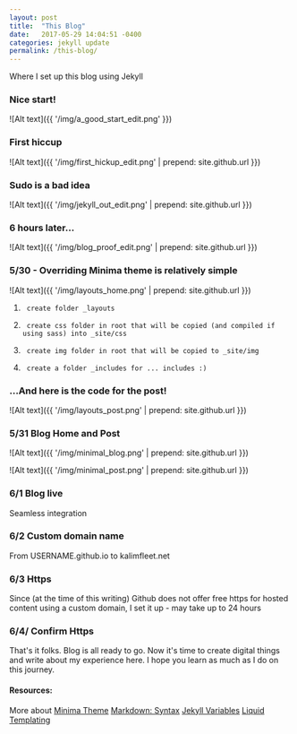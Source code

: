 ```yaml
---
layout: post
title:  "This Blog"
date:   2017-05-29 14:04:51 -0400
categories: jekyll update
permalink: /this-blog/
---
```

Where I set up this blog using Jekyll

### Nice start!
![Alt text]({{ '/img/a_good_start_edit.png' }})

### First hiccup
![Alt text]({{ '/img/first_hickup_edit.png' | prepend: site.github.url }})

### Sudo is a bad idea
![Alt text]({{ '/img/jekyll_out_edit.png' | prepend: site.github.url }})

### 6 hours later...
![Alt text]({{ '/img/blog_proof_edit.png' | prepend: site.github.url }})

### 5/30 - Overriding Minima theme is relatively simple
![Alt text]({{ '/img/layouts_home.png' | prepend: site.github.url }})
1.		create folder _layouts
2.		create css folder in root that will be copied (and compiled if using sass) into _site/css
3.		create img folder in root that will be copied to _site/img
4.		create a folder _includes for ... includes :)

### ...And here is the code for the post!
![Alt text]({{ '/img/layouts_post.png' | prepend: site.github.url }})


### 5/31 Blog Home and Post
![Alt text]({{ '/img/minimal_blog.png' | prepend: site.github.url }})

![Alt text]({{ '/img/minimal_post.png' | prepend: site.github.url }})


### 6/1 Blog live
Seamless integration


### 6/2 Custom domain name
From USERNAME.github.io to kalimfleet.net


### 6/3 Https
Since (at the time of this writing) Github does not offer free https for hosted content
using a custom domain, I set it up - may take up to 24 hours

### 6/4/ Confirm Https
That's it folks. Blog is all ready to go. Now it's time to create digital things and write about my experience
here. I hope you learn as much as I do on this journey.

#### Resources:
More about [Minima Theme][minima-theme]
[Markdown: Syntax][markdown-syntax]
[Jekyll Variables][jekyll-variables]
[Liquid Templating][liquid-templating]


[minima-theme]: https://github.com/jekyll/minima
[markdown-syntax]: https://daringfireball.net/projects/markdown/syntax
[jekyll-variables]: https://jekyllrb.com/docs/variables/
[liquid-templating]: https://shopify.github.io/liquid/


